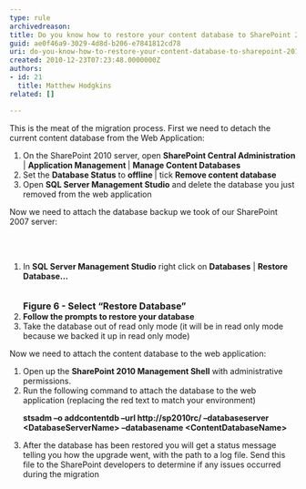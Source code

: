 ```yaml
---
type: rule
archivedreason: 
title: Do you know how to restore your content database to SharePoint 2010?
guid: ae0f46a9-3029-4d8d-b206-e7841812cd78
uri: do-you-know-how-to-restore-your-content-database-to-sharepoint-2010
created: 2010-12-23T07:23:48.0000000Z
authors:
- id: 21
  title: Matthew Hodgkins
related: []

---
```




  <p>This is the meat of the migration process. First we need to detach the current content database from the Web Application&#58;</p>
<ol>
    <li>On the SharePoint 2010 server, open <b>SharePoint Central Administration </b>| <b>Application Management </b>| <b>Manage Content Databases</b> </li>
    <li>Set the <b>Database Status</b> to <b>offline </b>| tick <b>Remove content database</b> </li>
    <li>Open <b>SQL Server Management Studio</b> and delete the database you just removed from the web application </li>
</ol>
<p>Now we need to attach the database backup we took of our SharePoint 2007 server&#58;</p>

<br><excerpt class='endintro'></excerpt><br>

  <ol>
    <li>In <b>SQL Server Management Studio</b> right click on <b>Databases</b> | <b>Restore Database…<br>
    <br>
    <img alt="" src="/PublishingImages/RestoreDatabase.png" /><br>
    <b><font class="ms-rteCustom-FigureNormal" size="+0"><b>Figure 6 - Select “Restore Database”</b><br>
    </font></b>
    <li>Follow the prompts to restore your database </li>
    </b></li>
    <li>Take the database out of read only mode (it will be in read only mode because we backed it up in read only mode) </li>
</ol>
<p>Now we need to attach the content database to the web application&#58;</p>
<ol>
    <li>Open up the <b>SharePoint 2010 Management Shell</b> with administrative permissions. </li>
    <li>Run the following command to attach the database to the web application (replacing the red text to match your environment)
    <p class="ms-rteCustom-CodeArea"><b>stsadm –o addcontentdb –url </b><b>http&#58;//sp2010rc/</b><b> –databaseserver &lt;DatabaseServerName&gt; –databasename &lt;ContentDatabaseName&gt;</b> </p>
    </li>
    <li>After the database has been restored you will get a status message telling you how the upgrade went, with the path to a log file. Send this file to the SharePoint developers to determine if any issues occurred during the migration </li>
</ol>



